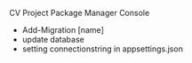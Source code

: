 CV Project
Package Manager Console
- Add-Migration [name]
- update database
- setting connectionstring in appsettings.json
